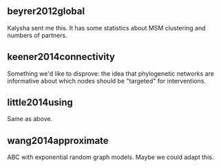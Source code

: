 ## beyrer2012global

Kalysha sent me this. It has some statistics about MSM clustering and numbers
of partners.

## keener2014connectivity

Something we'd like to disprove: the idea that phylogenetic networks 
are informative about which nodes should be "targeted" for interventions.

## little2014using

Same as above.

## wang2014approximate

ABC with exponential random graph models. Maybe we could adapt this.
